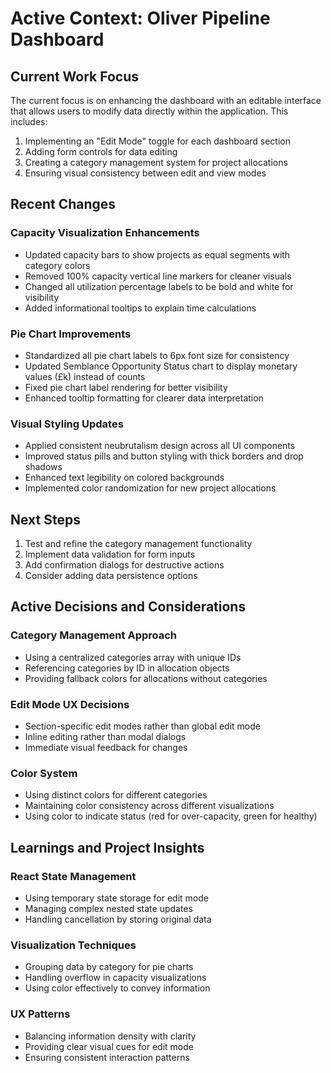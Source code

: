 # Active Context: Oliver Pipeline Dashboard

## Current Work Focus
The current focus is on enhancing the dashboard with an editable interface that allows users to modify data directly within the application. This includes:

1. Implementing an "Edit Mode" toggle for each dashboard section
2. Adding form controls for data editing
3. Creating a category management system for project allocations
4. Ensuring visual consistency between edit and view modes

## Recent Changes

### Capacity Visualization Enhancements
- Updated capacity bars to show projects as equal segments with category colors
- Removed 100% capacity vertical line markers for cleaner visuals
- Changed all utilization percentage labels to be bold and white for visibility
- Added informational tooltips to explain time calculations

### Pie Chart Improvements
- Standardized all pie chart labels to 6px font size for consistency
- Updated Semblance Opportunity Status chart to display monetary values (£k) instead of counts
- Fixed pie chart label rendering for better visibility
- Enhanced tooltip formatting for clearer data interpretation

### Visual Styling Updates
- Applied consistent neubrutalism design across all UI components
- Improved status pills and button styling with thick borders and drop shadows
- Enhanced text legibility on colored backgrounds
- Implemented color randomization for new project allocations

## Next Steps
1. Test and refine the category management functionality
2. Implement data validation for form inputs
3. Add confirmation dialogs for destructive actions
4. Consider adding data persistence options

## Active Decisions and Considerations

### Category Management Approach
- Using a centralized categories array with unique IDs
- Referencing categories by ID in allocation objects
- Providing fallback colors for allocations without categories

### Edit Mode UX Decisions
- Section-specific edit modes rather than global edit mode
- Inline editing rather than modal dialogs
- Immediate visual feedback for changes

### Color System
- Using distinct colors for different categories
- Maintaining color consistency across different visualizations
- Using color to indicate status (red for over-capacity, green for healthy)

## Learnings and Project Insights

### React State Management
- Using temporary state storage for edit mode
- Managing complex nested state updates
- Handling cancellation by storing original data

### Visualization Techniques
- Grouping data by category for pie charts
- Handling overflow in capacity visualizations
- Using color effectively to convey information

### UX Patterns
- Balancing information density with clarity
- Providing clear visual cues for edit mode
- Ensuring consistent interaction patterns
